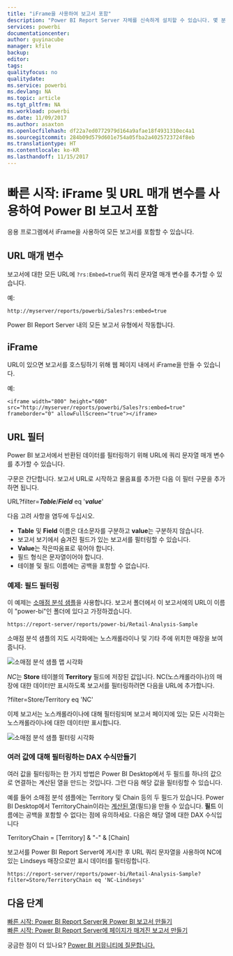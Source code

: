 ```yaml
---
title: "iFrame을 사용하여 보고서 포함"
description: "Power BI Report Server 자체를 신속하게 설치할 수 있습니다. 몇 분 이내에 다운로드, 설치 및 구성하도록 실행합니다."
services: powerbi
documentationcenter: 
author: guyinacube
manager: kfile
backup: 
editor: 
tags: 
qualityfocus: no
qualitydate: 
ms.service: powerbi
ms.devlang: NA
ms.topic: article
ms.tgt_pltfrm: NA
ms.workload: powerbi
ms.date: 11/09/2017
ms.author: asaxton
ms.openlocfilehash: df22a7ed0772979d164a9afae18f4931310ec4a1
ms.sourcegitcommit: 284b09d579d601e754a05fba2a4025723724f8eb
ms.translationtype: HT
ms.contentlocale: ko-KR
ms.lasthandoff: 11/15/2017
---
```

# <a name="quickstart-embed-a-power-bi-report-using-an-iframe-and-url-parameters"></a>빠른 시작: iFrame 및 URL 매개 변수를 사용하여 Power BI 보고서 포함

응용 프로그램에서 iFrame을 사용하여 모든 보고서를 포함할 수 있습니다. 

## <a name="url-parameter"></a>URL 매개 변수

보고서에 대한 모든 URL에 `?rs:Embed=true`의 쿼리 문자열 매개 변수를 추가할 수 있습니다.

예:

```
http://myserver/reports/powerbi/Sales?rs:embed=true
```

Power BI Report Server 내의 모든 보고서 유형에서 작동합니다.

## <a name="iframe"></a>iFrame

URL이 있으면 보고서를 호스팅하기 위해 웹 페이지 내에서 iFrame을 만들 수 있습니다.

예:

```
<iframe width="800" height="600" src="http://myserver/reports/powerbi/Sales?rs:embed=true" frameborder="0" allowFullScreen="true"></iframe>
```

## <a name="url-filter"></a>URL 필터

Power BI 보고서에서 반환된 데이터를 필터링하기 위해 URL에 쿼리 문자열 매개 변수를 추가할 수 있습니다.

구문은 간단합니다. 보고서 URL로 시작하고 물음표를 추가한 다음 이 필터 구문을 추가하면 됩니다.

URL?filter=***Table***/***Field*** eq '***value***'

다음 고려 사항을 염두에 두십시오.

- **Table** 및 **Field** 이름은 대소문자를 구분하고 **value**는 구분하지 않습니다.
- 보고서 보기에서 숨겨진 필드가 있는 보고서를 필터링할 수 있습니다.
- **Value**는 작은따옴표로 묶어야 합니다.
- 필드 형식은 문자열이어야 합니다.
- 테이블 및 필드 이름에는 공백을 포함할 수 없습니다.

###  <a name="example-filter-on-a-field"></a>예제: 필드 필터링

이 예제는 [소매점 분석 샘플](../sample-datasets.md)을 사용합니다. 보고서 폴더에서 이 보고서에의 URL이 이름이 "power-bi"인 폴더에 있다고 가정하겠습니다.

```
https://report-server/reports/power-bi/Retail-Analysis-Sample
```

소매점 분석 샘플의 지도 시각화에는 노스캐롤라이나 및 기타 주에 위치한 매장을 보여 줍니다.

![소매점 분석 샘플 맵 시각화](media/quickstart-embed/report-server-retail-analysis-sample-map.png)

*NC*는 **Store** 테이블의 **Territory** 필드에 저장된 값입니다. NC(노스캐롤라이나)의 매장에 대한 데이터만 표시하도록 보고서를 필터링하려면 다음을 URL에 추가합니다.

?filter=Store/Territory eq 'NC'

이제 보고서는 노스캐롤라이나에 대해 필터링되며 보고서 페이지에 있는 모든 시각화는 노스캐롤라이나에 대한 데이터만 표시합니다.

![소매점 분석 샘플 필터링 시각화](media/quickstart-embed/report-server-retail-analysis-sample-filtered-map.png)

### <a name="create-a-dax-formula-to-filter-on-multiple-values"></a>여러 값에 대해 필터링하는 DAX 수식만들기

여러 값을 필터링하는 한 가지 방법은 Power BI Desktop에서 두 필드를 하나의 값으로 연결하는 계산된 열을 만드는 것입니다. 그런 다음 해당 값을 필터링할 수 있습니다.

예를 들어 소매점 분석 샘플에는 Territory 및 Chain 등의 두 필드가 있습니다. Power BI Desktop에서 TerritoryChain이라는 [계산된 열](../desktop-tutorial-create-calculated-columns.md)(필드)을 만들 수 있습니다. **필드** 이름에는 공백을 포함할 수 없다는 점에 유의하세요. 다음은 해당 열에 대한 DAX 수식입니다

TerritoryChain = [Territory] & "-" & [Chain]

보고서를 Power BI Report Server에 게시한 후 URL 쿼리 문자열을 사용하여 NC에 있는 Lindseys 매장으로만 표시 데이터를 필터링합니다.

```
https://report-server/reports/power-bi/Retail-Analysis-Sample?filter=Store/TerritoryChain eq 'NC-Lindseys'

```

## <a name="next-steps"></a>다음 단계

[빠른 시작: Power BI Report Server용 Power BI 보고서 만들기](quickstart-create-powerbi-report.md)  
[빠른 시작: Power BI Report Server에 페이지가 매겨진 보고서 만들기](quickstart-create-paginated-report.md)  

궁금한 점이 더 있나요? [Power BI 커뮤니티에 질문합니다.](https://community.powerbi.com/)